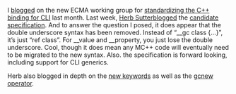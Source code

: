 I [blogged](http://devhawk.net/2003/10/06/2-great-technologies-that-taste-great-together/) on
the new ECMA working group for [standardizing the C++ binding for
CLI](http://www.ecma-international.org/news/ecma-TG5-PR.htm) last month.
Last week, [Herb
Sutter](http://blogs.gotdotnet.com/hsutter/)[blogged](http://blogs.gotdotnet.com/hsutter/permalink.aspx/44e3520b-b8ca-4961-8930-59346e721a9b)
the [candidate
specification](http://download.microsoft.com/download/9/9/c/99c65bcd-ac66-482e-8dc1-0e14cd1670cd/C++%20CLI%20Candidate%20Base%20Draft.pdf).
And to answer the question I posed, it does appear that the double
underscore syntax has been removed. Instead of “\_\_gc class {…}”, it’s
just “ref class”. For \_\_value and \_\_property, you just lose the
double underscore. Cool, though it does mean any MC++ code will
eventually need to be migrated to the new syntax. Also. the
specification is forward looking, including support for CLI generics.

Herb also blogged in depth on the [new
keywords](http://blogs.gotdotnet.com/hsutter/permalink.aspx/9a9b7f1a-652e-4f18-b431-bfea2fd554d7)
as well as the [gcnew
operator](http://blogs.gotdotnet.com/hsutter/permalink.aspx/bc7a98db-6b1f-40d3-b9ce-14b3708c400d).
